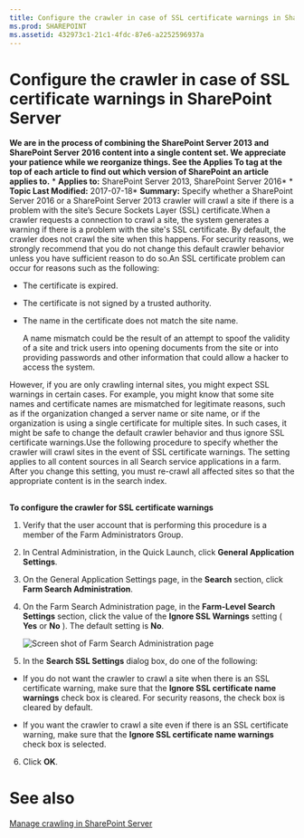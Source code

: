 ```yaml
---
title: Configure the crawler in case of SSL certificate warnings in SharePoint Server
ms.prod: SHAREPOINT
ms.assetid: 432973c1-21c1-4fdc-87e6-a2252596937a
---
```



# Configure the crawler in case of SSL certificate warnings in SharePoint Server
 **We are in the process of combining the SharePoint Server 2013 and SharePoint Server 2016 content into a single content set. We appreciate your patience while we reorganize things. See the Applies To tag at the top of each article to find out which version of SharePoint an article applies to.** * **Applies to:** SharePoint Server 2013, SharePoint Server 2016*  * **Topic Last Modified:** 2017-07-18* **Summary:** Specify whether a SharePoint Server 2016 or a SharePoint Server 2013 crawler will crawl a site if there is a problem with the site’s Secure Sockets Layer (SSL) certificate.When a crawler requests a connection to crawl a site, the system generates a warning if there is a problem with the site's SSL certificate. By default, the crawler does not crawl the site when this happens. For security reasons, we strongly recommend that you do not change this default crawler behavior unless you have sufficient reason to do so.An SSL certificate problem can occur for reasons such as the following:
- The certificate is expired.
    
  
- The certificate is not signed by a trusted authority.
    
  
- The name in the certificate does not match the site name.
    
    A name mismatch could be the result of an attempt to spoof the validity of a site and trick users into opening documents from the site or into providing passwords and other information that could allow a hacker to access the system.
    
  
However, if you are only crawling internal sites, you might expect SSL warnings in certain cases. For example, you might know that some site names and certificate names are mismatched for legitimate reasons, such as if the organization changed a server name or site name, or if the organization is using a single certificate for multiple sites. In such cases, it might be safe to change the default crawler behavior and thus ignore SSL certificate warnings.Use the following procedure to specify whether the crawler will crawl sites in the event of SSL certificate warnings. The setting applies to all content sources in all Search service applications in a farm. After you change this setting, you must re-crawl all affected sites so that the appropriate content is in the search index.
## 

 **To configure the crawler for SSL certificate warnings**
1. Verify that the user account that is performing this procedure is a member of the Farm Administrators Group.
    
  
2. In Central Administration, in the Quick Launch, click **General Application Settings**.
    
  
3. On the General Application Settings page, in the **Search** section, click **Farm Search Administration**.
    
  
4. On the Farm Search Administration page, in the **Farm-Level Search Settings** section, click the value of the **Ignore SSL Warnings** setting ( **Yes** or **No** ). The default setting is **No**.
    
     ![Screen shot of Farm Search Administration page](images/)
  

  
5. In the **Search SSL Settings** dialog box, do one of the following:
    
  - If you do not want the crawler to crawl a site when there is an SSL certificate warning, make sure that the **Ignore SSL certificate name warnings** check box is cleared. For security reasons, the check box is cleared by default.
    
  
  - If you want the crawler to crawl a site even if there is an SSL certificate warning, make sure that the **Ignore SSL certificate name warnings** check box is selected.
    
  
6. Click **OK**.
    
  

# See also

#### 

 [Manage crawling in SharePoint Server](html/manage-crawling-in-sharepoint-server.md)
  
    
    

  
    
    

